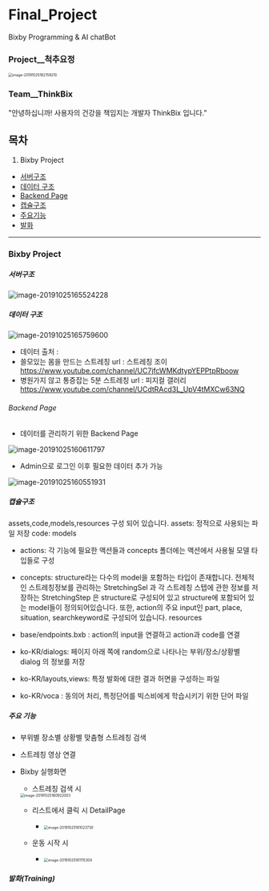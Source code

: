 # Final_Project
Bixby Programming  & AI chatBot
### Project__척추요정
<img src="https://lab.ssafy.com/jupang/final_project/raw/develop/images/logo.png" alt="image-20191025162159210" style="zoom:50%;" />

### Team__ThinkBix
"안녕하십니까! 사용자의 건강을 책임지는 개발자 ThinkBix 입니다."
## 목차
1. Bixby Project
- [서버구조](#menu1)
- [데이터 구조](#menu2)
- [Backend Page](#menu3)
- [캡슐구조](#menu4)
- [주요기능](#menu5)
- [발화](#menu6)

---

### Bixby Project
##### 서버구조 <a id="menu1"></a>
![image-20191025165524228](https://lab.ssafy.com/jupang/final_project/raw/develop/images/server_architecture.png)

##### 데이터 구조 <a id="menu2"></a>
![image-20191025165759600](https://lab.ssafy.com/jupang/final_project/raw/develop/images/database.png)

- 데이터 출처 : 
- 쓸모있는 몸을 만드는 스트레칭
url : 스트레칭 조이 https://www.youtube.com/channel/UC7jfcWMKdtypYEPPtpRboow
- 병원가지 않고 통증잡는 5분 스트레칭
url : 피지컬 갤러리 https://www.youtube.com/channel/UCdtRAcd3L_UpV4tMXCw63NQ

###### Backend Page <a id="menu3"></a>
* 데이터를 관리하기 위한 Backend Page

![image-20191025160611797](https://lab.ssafy.com/jupang/final_project/raw/develop/images/backendpage_login.png)
* Admin으로 로그인 이후 필요한 데이터 추가 가능

![image-20191025160551931](https://lab.ssafy.com/jupang/final_project/raw/develop/images/backendpage.png)

##### 캡슐구조 <a id="menu4"></a>
assets,code,models,resources 구성 되어 있습니다.
assets: 정적으로 사용되는 파일 저장
code: 
models
- actions: 각 기능에 필요한 액션들과 concepts 폴더에는 액션에서 사용될 모델 타입들로 구성

- concepts: structure라는 다수의 model을 포함하는 타입이 존재합니다. 전체적인 스트레칭정보를 관리하는 StretchingSel 과 각 스트레칭 스텝에 관한 정보를 저장하는 StretchingStep 은 structure로 구성되어 있고 structure에 포함되어 있는 model들이 정의되어있습니다. 또한, action의 주요 input인 part, place, situation, searchkeyword로 구성되어 있습니다.
resources

- base/endpoints.bxb : action의 input을 연결하고 action과 code를 연결 

- ko-KR/dialogs: 페이지 아래 쪽에 random으로 나타나는 부위/장소/상황별 dialog 의 정보를 저장

- ko-KR/layouts,views: 특정 발화에 대한 결과 허면을 구성하는 파일

- ko-KR/voca : 동의어 처리, 특정단어를 빅스비에게 학습시키기 위한 단어 파일

##### 주요 기능 <a id="menu5"></a>
- 부위별 장소별 상황별 맞춤형 스트레칭 검색
- 스트레칭 영상 연결
- Bixby 실행화면
  * 스트레칭 검색 시
  
  <img src="https://lab.ssafy.com/jupang/final_project/raw/develop/images/apppage.png" alt="image-20191025160922003" style="zoom:50%; align-items:left" />
  
  * 리스트에서 클릭 시 DetailPage
  
    - <img src="https://lab.ssafy.com/jupang/final_project/raw/develop/images/appdetail.png" alt="image-20191025161023730" style="zoom:50%;" />
    
  * 운동 시작 시
  
    - <img src="https://lab.ssafy.com/jupang/final_project/raw/develop/images/appstep.png" alt="image-20191025161115304" style="zoom:50%;" />

  
##### 발화(Training) <a id="menu6"></a>
  
